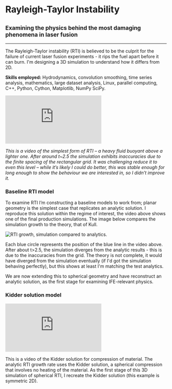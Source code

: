 # Rayleigh-Taylor Instability
## <small>Examining the physics behind the most damaging phenomena in laser fusion</small>

___

The Rayleigh-Taylor instability (RTI) is believed to be the culprit for the failure of current laser fusion experiments - it rips the fuel apart before it can burn.   I'm designing a 3D simulation to understand how it differs from 2D.

**Skills employed:** Hydrodynamics, convolution smoothing, time series analysis, mathematics, large dataset analysis, Linux, parallel computing, C++, Python, Cython, Matplotlib, NumPy SciPy.

<div class='embed-responsive embed-responsive-16by9'><iframe class='embed-responsive-item' frameborder='0' src='https://www.youtube.com/embed/NU3zwcj_fJc'></iframe></div>

*This is a video of the simplest form of RTI – a heavy fluid buoyant above a lighter one.  After around t~2.5 the simulation exhibits inaccuracies due to the finite spacing of the rectangular grid.  It was challenging reduce it to even this level – while it’s likely I could do better, this was stable enough for long enough to show the behaviour we are interested in, so I didn’t improve it.*

### Baseline RTI model

To examine RTI I’m constructing a baseline models to work from; planar geometry is the simplest case that replicates an analytic solution. I reproduce this solution within the regime of interest, the video above shows one of the final production simulations. The image below compares the simulation growth to the theory, that of Kull.

![RTI growth, simulation compared to analytics.](rti/rti_baseline.svg)

Each blue circle represents the position of the blue line in the video above.  After about t>2.5, the simulation diverges from the analytic results - this is due to the inaccuracies from the grid.  The theory is not complete, it would have diverged from the simulation eventually (if I'd got the simulation behaving perfectly), but this shows at least I'm matching the test analytics.

We are now extending this to spherical geometry and have reconstruct an analytic solution, as the first stage for examining IFE-relevant physics.

### Kidder solution model

<div class='embed-responsive embed-responsive-16by9'><iframe class='embed-responsive-item' frameborder='0' src='https://www.youtube.com/embed/W_zIGHNh_y4' frameborder='0'></iframe></div>

This is a video of the Kidder solution for compression of material. The analytic RTI growth rate uses the Kidder solution, a spherical compression that involves no heating of the material. As the first stage of this 3D simulation of spherical RTI, I recreate the Kidder solution (this example is symmetric 2D).


